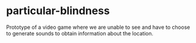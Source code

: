 # particular-blindness
Prototype of a video game where we are unable to see and have to choose to generate sounds to obtain information about the location.

